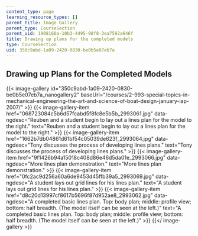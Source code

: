 ```yaml
---
content_type: page
learning_resource_types: []
parent_title: Image Gallery
parent_type: CourseSection
parent_uid: 1908160a-10b3-4495-98f8-3ea7592a646f
title: Drawing up plans for the completed models
type: CourseSection
uid: 350c9abd-1a09-2420-0830-be0b5e07eb7a
---
```


Drawing up Plans for the Completed Models
-----------------------------------------
{{< image-gallery id="350c9abd-1a09-2420-0830-be0b5e07eb7a_nanogallery2" baseUrl="/courses/2-993-special-topics-in-mechanical-engineering-the-art-and-science-of-boat-design-january-iap-2007/" >}}
{{< image-gallery-item href="068723084c5b6d57fcabd5f8fc8e5b5b_2993061.jpg" data-ngdesc="Reuben and a student begin to lay out a lines plan for the model to the right." text="Reuben and a student begin to lay out a lines plan for the model to the right." >}}
{{< image-gallery-item href="1662b7db04861d61bf54c05039de623f_2993064.jpg" data-ngdesc="Tony discusses the process of developing lines plans." text="Tony discusses the process of developing lines plans." >}}
{{< image-gallery-item href="9f1426b94a15018c408d86e46d5da01e_2993066.jpg" data-ngdesc="More lines plan demonstration." text="More lines plan demonstration." >}}
{{< image-gallery-item href="0fc2ac9d256a60a6de9453d45ffb39a5_2993069.jpg" data-ngdesc="A student lays out grid lines for his lines plan." text="A student lays out grid lines for his lines plan." >}}
{{< image-gallery-item href="d8c20d13997cf8617b5696f87d952ae8_2993062.jpg" data-ngdesc="A completed basic lines plan. Top: body plan; middle: profile view; bottom: half breadth. (The model itself can be seen at the left.)" text="A completed basic lines plan. Top: body plan; middle: profile view; bottom: half breadth. (The model itself can be seen at the left.)" >}}
{{</ image-gallery >}}